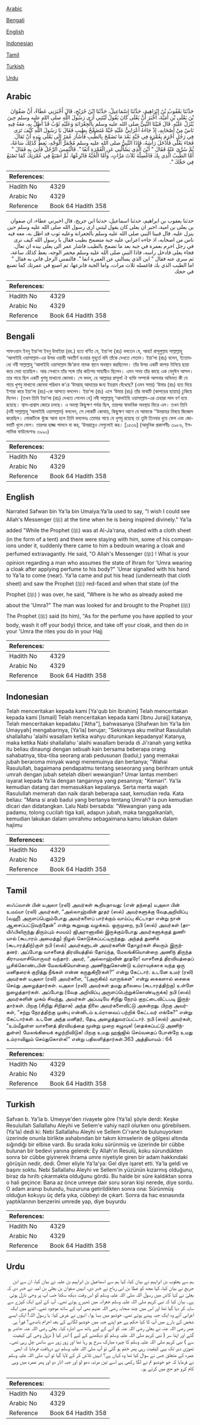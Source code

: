 [Arabic](#arabic)

[Bengali](#bengali)

[English](#english)

[Indonesian](#indonesian)

[Tamil](#tamil)

[Turkish](#turkish)

[Urdu](#urdu)

## Arabic


<div dir="rtl" lang="ar" style={{fontSize:'larger',backgroundColor:'#f8f9fa',padding:20}}>
حَدَّثَنَا يَعْقُوبُ بْنُ إِبْرَاهِيمَ، حَدَّثَنَا إِسْمَاعِيلُ، حَدَّثَنَا ابْنُ جُرَيْجٍ، قَالَ أَخْبَرَنِي عَطَاءٌ، أَنَّ صَفْوَانَ بْنَ يَعْلَى بْنِ أُمَيَّةَ، أَخْبَرَ أَنَّ يَعْلَى كَانَ يَقُولُ لَيْتَنِي أَرَى رَسُولَ اللَّهِ صلى الله عليه وسلم حِينَ يُنْزَلُ عَلَيْهِ‏.‏ قَالَ فَبَيْنَا النَّبِيُّ صلى الله عليه وسلم بِالْجِعْرَانَةِ وَعَلَيْهِ ثَوْبٌ قَدْ أُظِلَّ بِهِ، مَعَهُ فِيهِ نَاسٌ مِنْ أَصْحَابِهِ، إِذْ جَاءَهُ أَعْرَابِيٌّ عَلَيْهِ جُبَّةٌ مُتَضَمِّخٌ بِطِيبٍ فَقَالَ يَا رَسُولَ اللَّهِ كَيْفَ تَرَى فِي رَجُلٍ أَحْرَمَ بِعُمْرَةٍ فِي جُبَّةٍ بَعْدَ مَا تَضَمَّخَ بِالطِّيبِ فَأَشَارَ عُمَرُ إِلَى يَعْلَى بِيَدِهِ أَنْ تَعَالَ‏.‏ فَجَاءَ يَعْلَى فَأَدْخَلَ رَأْسَهُ، فَإِذَا النَّبِيُّ صلى الله عليه وسلم مُحْمَرُّ الْوَجْهِ، يَغِطُّ كَذَلِكَ سَاعَةً، ثُمَّ سُرِّيَ عَنْهُ فَقَالَ ‏"‏ أَيْنَ الَّذِي يَسْأَلُنِي عَنِ الْعُمْرَةِ آنَفًا ‏"‏‏.‏ فَالْتُمِسَ الرَّجُلُ فَأُتِيَ بِهِ فَقَالَ ‏"‏ أَمَّا الطِّيبُ الَّذِي بِكَ فَاغْسِلْهُ ثَلاَثَ مَرَّاتٍ، وَأَمَّا الْجُبَّةُ فَانْزِعْهَا، ثُمَّ اصْنَعْ فِي عُمْرَتِكَ كَمَا تَصْنَعُ فِي حَجِّكَ ‏"‏‏.‏
</div>
<div style={{backgroundColor:'#f8f9fa',padding:20, marginBottom: 10}}><table> <thead> <tr> <th>References:</th> <th></th> </tr> </thead> <tbody><tr><td>Hadith No</td><td>4329</td></tr><tr><td>Arabic No</td><td>4329</td></tr><tr><td>Reference</td><td>Book 64 Hadith 358</td></tr></tbody></table></div>


<div dir="rtl" lang="ar" style={{fontSize:'larger',backgroundColor:'#f8f9fa',padding:20}}>
حدثنا يعقوب بن ابراهيم، حدثنا اسماعيل، حدثنا ابن جريج، قال اخبرني عطاء، ان صفوان بن يعلى بن امية، اخبر ان يعلى كان يقول ليتني ارى رسول الله صلى الله عليه وسلم حين ينزل عليه. قال فبينا النبي صلى الله عليه وسلم بالجعرانة وعليه ثوب قد اظل به، معه فيه ناس من اصحابه، اذ جاءه اعرابي عليه جبة متضمخ بطيب فقال يا رسول الله كيف ترى في رجل احرم بعمرة في جبة بعد ما تضمخ بالطيب فاشار عمر الى يعلى بيده ان تعال. فجاء يعلى فادخل راسه، فاذا النبي صلى الله عليه وسلم محمر الوجه، يغط كذلك ساعة، ثم سري عنه فقال " اين الذي يسالني عن العمرة انفا ". فالتمس الرجل فاتي به فقال " اما الطيب الذي بك فاغسله ثلاث مرات، واما الجبة فانزعها، ثم اصنع في عمرتك كما تصنع في حجك
</div>
<div style={{backgroundColor:'#f8f9fa',padding:20, marginBottom: 10}}><table> <thead> <tr> <th>References:</th> <th></th> </tr> </thead> <tbody><tr><td>Hadith No</td><td>4329</td></tr><tr><td>Arabic No</td><td>4329</td></tr><tr><td>Reference</td><td>Book 64 Hadith 358</td></tr></tbody></table></div>

## Bengali


<div dir="ltr" lang="bn" style={{fontSize:'larger',backgroundColor:'#f8f9fa',padding:20}}>
সাফওয়ান ইবনু ইয়া‘লা ইবনু উমাইয়া (রহ.) হতে বর্ণিত যে, ইয়া‘লা (রাঃ) বলতেন যে, আহা! রাসূলুল্লাহ সাল্লাল্লাহু ‘আলাইহি ওয়াসাল্লাম-এর উপর ওয়াহী অবতীর্ণ হওয়ার মুহূর্তে যদি তাঁকে দেখতে পেতাম। ইয়া‘লা (রাঃ) বলেন, ইতোমধ্যে নবী সাল্লাল্লাহু ‘আলাইহি ওয়াসাল্লাম জি’রানা নামক স্থানে অবস্থান করছিলেন। তাঁর উপর একটি কাপড় টানিয়ে ছায়া করে দেয়া হয়েছিল। আর সেখানে তাঁর সঙ্গে তাঁর কতিপয় সাহাবীও ছিলেন। এমন সময় তাঁর কাছে এক বেদুঈন আসল। তার গায়ে ছিল একটি খুশবু মাখানো জোববা। সে বলল, হে আল্লাহর রাসূল! ঐ ব্যক্তি সম্পর্কে আপনার অভিমত কী যে গায়ে খুশবু মাখানো জোববা পরিধান ক’রে ‘উমরাহ্ আদায়ের জন্য ইহরাম বেঁধেছে? (এমন সময়) ‘উমার (রাঃ) হাত দিয়ে ইশারা করে ইয়া‘লা (রাঃ)-কে আসতে বললেন। ইয়া‘লা (রাঃ) এলে ‘উমার (রাঃ) তাঁর মাথাটি (কাপড়ের ছায়ায়) ঢুকিয়ে দিলেন। [তখন তিনি ইয়া‘লা (রাঃ) দেখতে পেলেন যে] নবী সাল্লাল্লাহু ‘আলাইহি ওয়াসাল্লাম-এর চেহারা লাল বর্ণ হয়ে রয়েছে। শ্বাস-প্রশ্বাস জোরে চলছে। এ অবস্থা কিছুক্ষণ পর্যন্ত ছিল, তারপর স্বাভাবিক অবস্থায় ফিরে এল। তখন তিনি (নবী সাল্লাল্লাহু ‘আলাইহি ওয়াসাল্লাম) বললেন, সে লোকটি কোথায়, কিছুক্ষণ আগে যে আমাকে ‘‘উমরাহর বিষয়ে জিজ্ঞেস করেছিল। লোকটিকে খুঁজে আনা হলে তিনি বললেনঃ তোমার গায়ে যে খুশবু রয়েছে তা তুমি তিনবার ধুয়ে ফেল এবং জোববাটি খুলে ফেল। তারপর হাজ্জ পালনে যা কর, ‘উমরাহ্তেও সেগুলোই কর। [১৫৩৬] (আধুনিক প্রকাশনীঃ ৩৯৮৬, ইসলামিক ফাউন্ডেশনঃ ৩৯৯০)
</div>
<div style={{backgroundColor:'#f8f9fa',padding:20, marginBottom: 10}}><table> <thead> <tr> <th>References:</th> <th></th> </tr> </thead> <tbody><tr><td>Hadith No</td><td>4329</td></tr><tr><td>Arabic No</td><td>4329</td></tr><tr><td>Reference</td><td>Book 64 Hadith 358</td></tr></tbody></table></div>

## English


<div dir="ltr" lang="en" style={{fontSize:'larger',backgroundColor:'#f8f9fa',padding:20}}>
Narrated Safwan bin Ya'la bin Umaiya:Ya'la used to say, "I wish I could see Allah's Messenger (ﷺ) at the time when he is being inspired divinely." Ya'la added "While the Prophet (ﷺ) was at Al-Ja'rana, shaded with a cloth sheet (in the form of a tent) and there were staying with him, some of his companions under it, suddenly there came to him a bedouin wearing a cloak and perfumed extravagantly. He said, "O Allah's Messenger (ﷺ) ! What is your opinion regarding a man who assumes the state of Ihram for 'Umra wearing a cloak after applying perfume to his body?" 'Umar signalled with his hand to Ya'la to come (near). Ya'la came and put his head (underneath that cloth sheet) and saw the Prophet (ﷺ) red-faced and when that state (of the Prophet (ﷺ) ) was over, he said, "Where is he who as already asked me about the 'Umra?" The man was looked for and brought to the Prophet (ﷺ) The Prophet (ﷺ) said (to him), "As for the perfume you have applied to your body, wash it off your body) thrice, and take off your cloak, and then do in your 'Umra the rites you do in your Hajj
</div>
<div style={{backgroundColor:'#f8f9fa',padding:20, marginBottom: 10}}><table> <thead> <tr> <th>References:</th> <th></th> </tr> </thead> <tbody><tr><td>Hadith No</td><td>4329</td></tr><tr><td>Arabic No</td><td>4329</td></tr><tr><td>Reference</td><td>Book 64 Hadith 358</td></tr></tbody></table></div>

## Indonesian


<div dir="ltr" lang="id" style={{fontSize:'larger',backgroundColor:'#f8f9fa',padding:20}}>
Telah menceritakan kepada kami [Ya'qub bin Ibrahim] Telah menceritakan kepada kami [Ismail] Telah menceritakan kepada kami [Ibnu Juraij] katanya, Telah menceritakan kepadaku ['Atha"], bahwasanya [Shafwan bin Ya'la bin Umayyah] mengabarinya, [Ya'la] berujar; "Sekiranya aku melihat Rasulullah shallallahu 'alaihi wasallam ketika wahyu diturunkan kepadanya! Katanya, maka ketika Nabi shallallahu 'alaihi wasallam berada di Ji'ranah yang ketika itu beliau dinaungi dengan sebuah kain bersama beberapa orang sahabatnya, tiba-tiba seorang arab pedusunan (badui,) yang memakai jubah beraroma minyak wangi menemuinya dan bertanya; "Wahai Rasulullah, bagaimana pendapatmu tentang seseorang yang berihram untuk umrah dengan jubah setelah diberi wewangian? Umar lantas memberi isyarat kepada Ya'la dengan tangannya yang pesannya; "Kemari". Ya'la kemudian datang dan memasukkan kepalanya. Serta merta wajah Rasulullah memerah dan naik darah beberapa saat, kemudian reda. Kata beliau: "Mana si arab badui yang bertanya tentang Umrah? Ia pun kemudian dicari dan didatangkan. Lalu Nabi bersabda: "Wewangian yang ada padamu, tolong cucilah tiga kali, adapun jubah, maka tanggalkanlah, kemudian lakukan dalam umrahmu sebagaimana kamu lakukan dalam hajimu
</div>
<div style={{backgroundColor:'#f8f9fa',padding:20, marginBottom: 10}}><table> <thead> <tr> <th>References:</th> <th></th> </tr> </thead> <tbody><tr><td>Hadith No</td><td>4329</td></tr><tr><td>Arabic No</td><td>4329</td></tr><tr><td>Reference</td><td>Book 64 Hadith 358</td></tr></tbody></table></div>

## Tamil


<div dir="ltr" lang="ta" style={{fontSize:'larger',backgroundColor:'#f8f9fa',padding:20}}>
ஸஃப்வான் பின் யஅலா (ரலி) அவர்கள் கூறியதாவது: (என் தந்தை) யஅலா பின் உமய்யா (ரலி) அவர்கள், “அல்லாஹ்வின் தூதர் (ஸல்) அவர்களுக்கு வேதஅறிவிப்பு (வஹீ) அருளப்பெறும்போது அவர்களைப் பார்க்கும் வாய்ப்பு கிட்டாதா என்று நான் ஆசைப்பட்டுவந்தேன்” என்று கூறுவது வழக்கம். ஒருமுறை, நபி (ஸல்) அவர்கள் (தாயிஃபிலிருந்து திரும்பும் சமயம்) ஜிஅரானாவில் இருக்கும்போது அவர்களுக்குத் துணியால் (கூடாரம் அமைத்து) நிழல் கொடுக்கப்பட்டிருந்தது. அந்தத் துணிக் (கூடாரத்திற்)குள் நபி (ஸல்) அவர்களுடன் அவர்களின் தோழர்கள் சிலரும் இருந்தனர். அப்போது வாசனைத் திரவியத்தில் தோய்ந்த, மேலங்கியொன்றை அணிந் திருந்த கிராமவாசியொருவர் வந்தார். அவர், “அல்லாஹ்வின் தூதரே! வாசனைத் திரவியத்தைப் பூசிக்கொண்டபின் மேலங்கியொன்றை அணிந்துகொண்டு உம்ராவுக்காக வந்த ஒரு மனிதரைக் குறித்து நீங்கள் என்ன கருதுகிறீர்கள்?” என்று கேட்டார். உடனே உமர் (ரலி) அவர்கள் யஅலா (ரலி) அவர்களை, “(அருகில்) வாருங்கள்” என்று கைகளால் சைகை செய்து அழைத்தார்கள். யஅலா (ரலி) அவர்கள் தமது தலையை (கூடாரத்திற்கு) உள்ளே நுழைத்தார்கள். அப்போது (வேத அறிவிப்பு அருளப்பெற்றுக்கொண்டிருக்க) நபி (ஸல்) அவர்களின் முகம் சிவந்து, அவர்கள் அப்படியே சிறிது நேரம் குறட்டைவிட்டபடி இருந்தார்கள். பிறகு (சிறிது சிறிதாக) அந்த நிலை அவர்களைவிட்டு அகன்றது. பிறகு அவர்கள், “சற்று நேரத்திற்கு முன்பு என்னிடம் உம்ராவைப் பற்றிக் கேட்டவர் எங்கே?” என்று கேட்டார்கள். உடனே அந்த மனிதர், தேடி அழைத்துவரப்பட்டார். நபி (ஸல்) அவர்கள், “உம்மீதுள்ள வாசனைத் திரவியத்தை மூன்று முறை கழுவுக! (தைக்கப்பட்டு அணிந்துள்ள) மேலங்கியைக் கழற்றிவிடுக! பிறகு உமது ஹஜ்ஜில் செய்வதைப் போன்றே உமது உம்ராவிலும் செய்துகொள்க!” என்று பதிலளித்தார்கள்.363 அத்தியாயம் : 64
</div>
<div style={{backgroundColor:'#f8f9fa',padding:20, marginBottom: 10}}><table> <thead> <tr> <th>References:</th> <th></th> </tr> </thead> <tbody><tr><td>Hadith No</td><td>4329</td></tr><tr><td>Arabic No</td><td>4329</td></tr><tr><td>Reference</td><td>Book 64 Hadith 358</td></tr></tbody></table></div>

## Turkish


<div dir="ltr" lang="tr" style={{fontSize:'larger',backgroundColor:'#f8f9fa',padding:20}}>
Safvan b. Ya'la b. Umeyye'den rivayete göre (Ya'la) şöyle derdi: Keşke Resulullah Sallallahu Aleyhi ve Sellem'e vahiy nazil olurken onu görebilsem. (Ya'la) dedi ki: Nebi Sallallahu Aleyhi ve Sellem Ci'rane'de bulunuyorken üzerinde onunla birlikte ashabından bir takım kimselerin de gölgesi altında sığındığı bir elbise vardı. Bu sırada koku sürünmüş ve üzerinde bir cübbe bulunan bir bedevi yanına gelerek: Ey Allah'ın Resulü, koku sürundükten sonra bir cübbe giyinerek ihrama umre niyetiyle giren bir adam hakkındaki görüşün nedir, dedi. Ömer eliyle Ya'la'ya: Gel diye işaret etti. Ya'la geldi ve başını soktu. Nebi Sallallahu Aleyhi ve Sellem'in yüzünün kızarmış olduğunu, biraz da hırıltı çıkarmakta olduğunu gördü. Bu halde bir süre kaldıktan sonra o hali geçince: Bana az önce umreye dair soru soran kişi nerede, diye sordu. O adam aranıp bulundu, huzuruna getirildikten sonra ona: Sürünmüş olduğun kokuyu üç defa yıka, cübbeyi de çıkart. Sonra da hac esnasında yaptıklarının benzerini umrede yap, diye buyurdu
</div>
<div style={{backgroundColor:'#f8f9fa',padding:20, marginBottom: 10}}><table> <thead> <tr> <th>References:</th> <th></th> </tr> </thead> <tbody><tr><td>Hadith No</td><td>4329</td></tr><tr><td>Arabic No</td><td>4329</td></tr><tr><td>Reference</td><td>Book 64 Hadith 358</td></tr></tbody></table></div>

## Urdu


<div dir="rtl" lang="ur" style={{fontSize:'larger',backgroundColor:'#f8f9fa',padding:20}}>
ہم سے یعقوب بن ابراہیم نے بیان کیا، کہا ہم سے اسماعیل بن ابراہیم بن علیہ نے بیان کیا، ان سے ابن جریج نے بیان کیا، کہا مجھ کو عطا بن ابی رباح نے خبر دی، انہیں صفوان بن یعلیٰ بن امیہ نے خبر دی کہ یعلیٰ نے کہا کاش میں رسول اللہ صلی اللہ علیہ وسلم کو اس وقت دیکھ سکتا جب آپ پر وحی نازل ہوتی ہے۔ بیان کیا کہ نبی کریم صلی اللہ علیہ وسلم جعرانہ میں ٹھہرے ہوئے تھے۔ آپ کے لیے ایک کپڑے سے سایہ کر دیا گیا تھا اور اس میں چند صحابہ رضی اللہ عنہم بھی آپ کے ساتھ موجود تھے۔ اتنے میں ایک اعرابی آئے وہ ایک جبہ پہنے ہوئے تھے، خوشبو میں بسا ہوا۔ انہوں نے عرض کیا: یا رسول اللہ! ایک ایسے شخص کے بارے میں آپ کا کیا حکم ہے جو اپنے جبہ میں خوشبو لگانے کے بعد احرام باندھے؟ فوراً ہی عمر رضی اللہ عنہ نے یعلیٰ رضی اللہ عنہ کو آنے کے لیے ہاتھ سے اشارہ کیا۔ یعلیٰ رضی اللہ عنہ حاضر ہو گئے اور اپنا سر ( نبی کریم صلی اللہ علیہ وسلم کو دیکھنے کے لیے ) اندر کیا ( نزول وحی کی کیفیت سے ) نبی کریم صلی اللہ علیہ وسلم کا چہرہ مبارک سرخ ہو رہا تھا اور زور زور سے سانس چل رہی تھی۔ تھوڑی دیر تک یہی کیفیت رہی پھر ختم ہو گئی تو آپ صلی اللہ علیہ وسلم نے دریافت فرمایا کہ ابھی عمرہ کے متعلق جس نے سوال کیا تھا وہ کہاں ہے؟ انہیں تلاش کر کے لایا گیا تو آپ صلی اللہ علیہ وسلم نے فرمایا کہ جو خوشبو تم نے لگا رکھی ہے اسے تین مرتبہ دھو لو اور جبہ اتار دو اور پھر عمرہ میں وہی کام کرو جو حج میں کرتے ہو۔
</div>
<div style={{backgroundColor:'#f8f9fa',padding:20, marginBottom: 10}}><table> <thead> <tr> <th>References:</th> <th></th> </tr> </thead> <tbody><tr><td>Hadith No</td><td>4329</td></tr><tr><td>Arabic No</td><td>4329</td></tr><tr><td>Reference</td><td>Book 64 Hadith 358</td></tr></tbody></table></div>